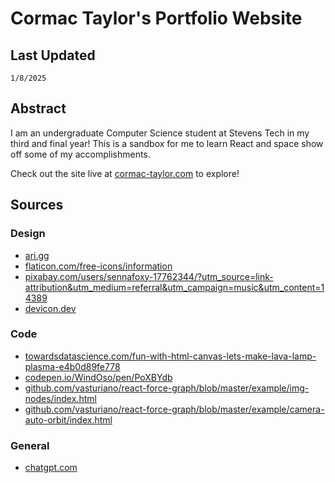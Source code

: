 # Cormac Taylor's Portfolio Website

## Last Updated

    1/8/2025

## Abstract

I am an undergraduate Computer Science student at Stevens Tech in my third and final year! This is a sandbox for me to learn React and space show off some of my accomplishments.

Check out the site live at [cormac-taylor.com](cormac-taylor.com) to explore!

## Sources

### Design

- [ari.gg](ari.gg)
- [flaticon.com/free-icons/information](flaticon.com/free-icons/information)
- [pixabay.com/users/sennafoxy-17762344/?utm_source=link-attribution&utm_medium=referral&utm_campaign=music&utm_content=14389](pixabay.com/users/sennafoxy-17762344/?utm_source=link-attribution&utm_medium=referral&utm_campaign=music&utm_content=14389)
- [devicon.dev](devicon.dev)

### Code

- [towardsdatascience.com/fun-with-html-canvas-lets-make-lava-lamp-plasma-e4b0d89fe778](towardsdatascience.com/fun-with-html-canvas-lets-make-lava-lamp-plasma-e4b0d89fe778)
- [codepen.io/WindOso/pen/PoXBYdb](codepen.io/WindOso/pen/PoXBYdb)
- [github.com/vasturiano/react-force-graph/blob/master/example/img-nodes/index.html](github.com/vasturiano/react-force-graph/blob/master/example/img-nodes/index.html)
- [github.com/vasturiano/react-force-graph/blob/master/example/camera-auto-orbit/index.html](github.com/vasturiano/react-force-graph/blob/master/example/camera-auto-orbit/index.html)

### General

- [chatgpt.com](chatgpt.com)
